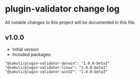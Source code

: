 
# plugin-validator change log

All notable changes to this project will be documented in this file.


## v1.0.0

- Initial version
- Included packages:
```
"@sakuli/plugin-validator-darwin": "1.0.0-beta3"
"@sakuli/plugin-validator-linux": "1.0.0-beta3"
"@sakuli/plugin-validator-win32": "1.0.0-beta3"
```

